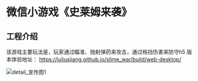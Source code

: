 # 微信小游戏《史莱姆来袭》


## 工程介绍
该游戏主要玩法是，玩家通过瞄准、抛射弹药来攻击，通过格挡伤害来防守h5 版本体验地址：
https://juliusjiang.github.io/slime_war/build/web-desktop/

![detail_宣传图1](https://github.com/JULIUSJIANG/slime_war/assets/33363444/8270430b-c078-4982-937f-811c1cbf02a6)


